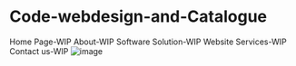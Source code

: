 # Code-webdesign-and-Catalogue

Home Page-WIP
About-WIP
Software Solution-WIP
Website Services-WIP
Contact us-WIP
![image](https://user-images.githubusercontent.com/46750918/209188228-68de764d-a09f-453a-9115-78661354cd74.png)
